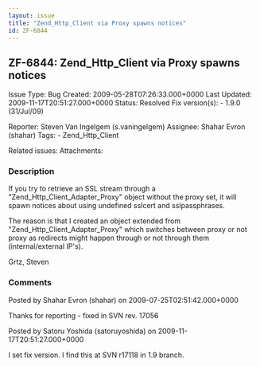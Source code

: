 ```yaml
---
layout: issue
title: "Zend_Http_Client via Proxy spawns notices"
id: ZF-6844
---
```


ZF-6844: Zend\_Http\_Client via Proxy spawns notices
----------------------------------------------------

 Issue Type: Bug Created: 2009-05-28T07:26:33.000+0000 Last Updated: 2009-11-17T20:51:27.000+0000 Status: Resolved Fix version(s): - 1.9.0 (31/Jul/09)
 
 Reporter:  Steven Van Ingelgem (s.vaningelgem)  Assignee:  Shahar Evron (shahar)  Tags: - Zend\_Http\_Client
 
 Related issues: 
 Attachments: 
### Description

If you try to retrieve an SSL stream through a "Zend\_Http\_Client\_Adapter\_Proxy" object without the proxy set, it will spawn notices about using undefined sslcert and sslpassphrases.

The reason is that I created an object extended from "Zend\_Http\_Client\_Adapter\_Proxy" which switches between proxy or not proxy as redirects might happen through or not through them (internal/external IP's).

Grtz, Steven

 

 

### Comments

Posted by Shahar Evron (shahar) on 2009-07-25T02:51:42.000+0000

Thanks for reporting - fixed in SVN rev. 17056

 

 

Posted by Satoru Yoshida (satoruyoshida) on 2009-11-17T20:51:27.000+0000

I set fix version. I find this at SVN r17118 in 1.9 branch.

 

 